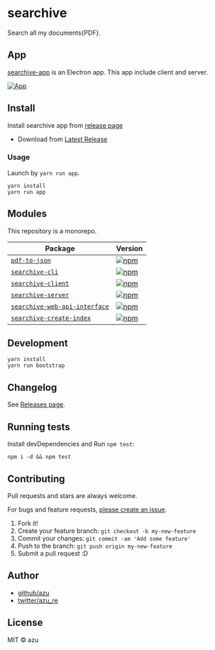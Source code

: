# searchive

Search all my documents{PDF}.

## App

[searchive-app](./packages/searchive-app) is an Electron app.
This app include client and server.

[![App](https://media.giphy.com/media/3o6fIYo3aDtasisB2M/giphy.gif)](http://www.giphy.com/gifs/3o6fIYo3aDtasisB2M)

## Install

Install searchive app from [release page](https://github.com/azu/searchive/releases)

- Download from [Latest Release](https://github.com/azu/searchive/releases/latest)

### Usage

Launch by `yarn run app`.

    yarn install
    yarn run app

## Modules

This repository is a monorepo.

| Package | Version |
|---------|---------|
| [`pdf-to-json`](./packages/pdf-to-json) | [![npm](https://img.shields.io/npm/v/pdf-to-json.svg?style=flat-square)](https://www.npmjs.com/package/pdf-to-json)
| [`searchive-cli`](./packages/searchive-cli) | [![npm](https://img.shields.io/npm/v/searchive-cli.svg?style=flat-square)](https://www.npmjs.com/package/searchive-cli)
| [`searchive-client`](./packages/searchive-client) | [![npm](https://img.shields.io/npm/v/searchive-client.svg?style=flat-square)](https://www.npmjs.com/package/searchive-client)
| [`searchive-server`](./packages/searchive-server) | [![npm](https://img.shields.io/npm/v/searchive-server.svg?style=flat-square)](https://www.npmjs.com/package/searchive-server)
| [`searchive-web-api-interface`](./packages/searchive-web-api-interface) | [![npm](https://img.shields.io/npm/v/searchive-web-api-interface.svg?style=flat-square)](https://www.npmjs.com/package/searchive-web-api-interface)
| [`searchive-create-index`](./packages/searchive-create-index) | [![npm](https://img.shields.io/npm/v/searchive-create-index.svg?style=flat-square)](https://www.npmjs.com/package/searchive-create-index)

## Development

    yarn install
    yarn run bootstrap

## Changelog

See [Releases page](https://github.com/azu/searchive/releases).

## Running tests

Install devDependencies and Run `npm test`:

    npm i -d && npm test

## Contributing

Pull requests and stars are always welcome.

For bugs and feature requests, [please create an issue](https://github.com/azu/searchive/issues).

1. Fork it!
2. Create your feature branch: `git checkout -b my-new-feature`
3. Commit your changes: `git commit -am 'Add some feature'`
4. Push to the branch: `git push origin my-new-feature`
5. Submit a pull request :D

## Author

- [github/azu](https://github.com/azu)
- [twitter/azu_re](https://twitter.com/azu_re)

## License

MIT © azu
